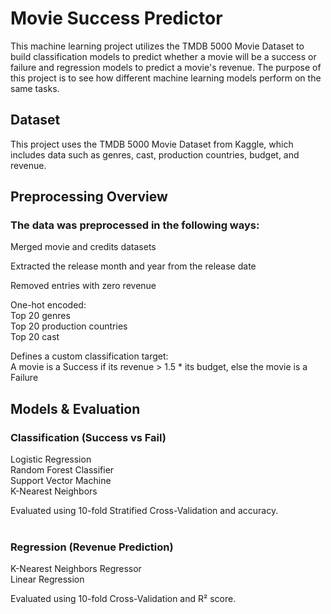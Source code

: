 # Movie Success Predictor
This machine learning project utilizes the TMDB 5000 Movie Dataset to build classification models to predict whether a movie will be a success or failure and regression models to predict a movie's revenue. The purpose of this project is to see how different machine learning models perform on the same tasks.

## Dataset
This project uses the TMDB 5000 Movie Dataset from Kaggle, which includes data such as genres, cast, production countries, budget, and revenue.

## Preprocessing Overview
### The data was preprocessed in the following ways:

Merged movie and credits datasets

Extracted the release month and year from the release date

Removed entries with zero revenue

One-hot encoded: <br>
Top 20 genres<br>
Top 20 production countries<br>
Top 20 cast<br>

Defines a custom classification target:<br>
A movie is a Success if its revenue > 1.5 * its budget, else the movie is a Failure<br>

## Models & Evaluation
### Classification (Success vs Fail)

Logistic Regression <br>
Random Forest Classifier <br>
Support Vector Machine <br>
K-Nearest Neighbors <br>

Evaluated using 10-fold Stratified Cross-Validation and accuracy.
<br><br>

### Regression (Revenue Prediction)

K-Nearest Neighbors Regressor <br>
Linear Regression <br>

Evaluated using 10-fold Cross-Validation and R² score.

